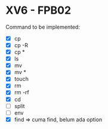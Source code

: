 # XV6 - FPB02

Command to be implemented:

- [x] cp
- [x] cp -R
- [x] cp *
- [x] ls
- [x] mv
- [x] mv *
- [x] touch
- [x] rm
- [x] rm -rf
- [x] cd
- [ ] split
- [ ] env
- [x] find  =>  cuma find, belum ada option
